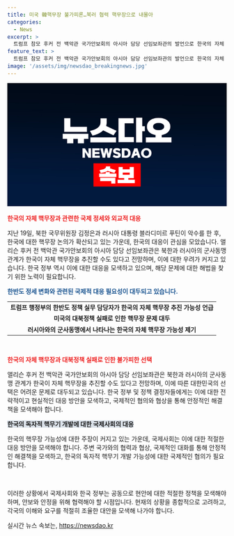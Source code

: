 ```yaml
---
title: 미국 韓핵무장 불가피론…북러 협력 핵무장으로 내몰아
categories:
  - News
excerpt: >
  트럼프 참모 후커 전 백악관 국가안보회의 아시아 담당 선임보좌관의 발언으로 한국의 자체 핵무장 논의가 화두로 떠오르고 있다. 북한과 러시아의 군사동맹 관계 복원이 한국의 핵무장 추진을 촉발할 수 있다는 우려도 제기되고 있으며, 이에 대한 대응 조치가 예상된다. 한국 정부는 북러 군사협력이 유엔 결의 위반이며 한러관계에 악영향을 줄 수 있다는 점을 강조하고 있다. 한국의 독립적 핵무기 개발을 받아들여야 한다는 주장도 나왔으며, 이로 인해 미국의 대북정책 실패론과 함께 한반도의 안보 상황이 심각한 관심을 끌고 있다.
feature_text: >
  트럼프 참모 후커 전 백악관 국가안보회의 아시아 담당 선임보좌관의 발언으로 한국의 자체 핵무장 논의가 화두로 떠오르고 있다. 북한과 러시아의 군사동맹 관계 복원이 한국의 핵무장 추진을 촉발할 수 있다는 우려도 제기되고 있으며, 이에 대한 대응 조치가 예상된다. 한국 정부는 북러 군사협력이 유엔 결의 위반이며 한러관계에 악영향을 줄 수 있다는 점을 강조하고 있다. 한국의 독립적 핵무기 개발을 받아들여야 한다는 주장도 나왔으며, 이로 인해 미국의 대북정책 실패론과 함께 한반도의 안보 상황이 심각한 관심을 끌고 있다.
image: '/assets/img/newsdao_breakingnews.jpg'
---
```


<p><img src="/assets/img/newsdao_breakingnews.jpg" alt="firstkoreanews 속보" /></p>

<p><b><span style="color: #ee2323;">한국의 자체 핵무장과 관련한 국제 정세와 외교적 대응</span></b></p>

<p>지난 19일, 북한 국무위원장 김정은과 러시아 대통령 블라디미르 푸틴이 악수를 한 후, 한국에 대한 핵무장 논의가 확산되고 있는 가운데, 한국의 대응이 관심을 모았습니다. 앨리슨 후커 전 백악관 국가안보회의 아시아 담당 선임보좌관은 북한과 러시아의 군사동맹 관계가 한국이 자체 핵무장을 추진할 수도 있다고 전망하며, 이에 대한 우려가 커지고 있습니다. 한국 정부 역시 이에 대한 대응을 모색하고 있으며, 해당 문제에 대한 해법을 찾기 위한 노력이 필요합니다.</p>

<p><b><span style="color: #1a5490;">한반도 정세 변화와 관련된 국제적 대응 필요성이 대두되고 있습니다.</span></b></p>

<table>
  <tr>
    <td style="text-align: center; height: 17px;"><b>트럼프 행정부의 한반도 정책 실무 담당자가 한국의 자체 핵무장 추진 가능성 언급</b></td>
  </tr>
  <tr>
    <td style="text-align: center; height: 17px;"><b>미국의 대북정책 실패로 인한 핵무장 문제 대두</b></td>
  </tr>
  <tr>
    <td style="text-align: center; height: 17px;"><b>러시아와의 군사동맹에서 나타나는 한국의 자체 핵무장 가능성 제기</b></td>
  </tr>
</table>

<p data-ke-size="size16">&nbsp;</p>

<p><b><span style="color: #ee2323;">한국의 자체 핵무장과 대북정책 실패로 인한 불가피한 선택</span></b></p>

<p>앨리슨 후커 전 백악관 국가안보회의 아시아 담당 선임보좌관은 북한과 러시아의 군사동맹 관계가 한국이 자체 핵무장을 추진할 수도 있다고 전망하며, 이에 따른 대한민국의 선택은 어려운 문제로 대두되고 있습니다. 한국 정부 및 정책 결정자들에게는 이에 대한 전략적이고 현실적인 대응 방안을 모색하고, 국제적인 협의와 협상을 통해 안정적인 해결책을 모색해야 합니다.</p>

<p><b><span style="background-color: #21538527;">한국의 독자적 핵무기 개발에 대한 국제사회의 대응</span></b></p>

<p>한국의 핵무장 가능성에 대한 주장이 커지고 있는 가운데, 국제사회는 이에 대한 적절한 대응 방안을 모색해야 합니다. 주변 국가와의 협력과 협상, 국제적인 대화를 통해 안정적인 해결책을 모색하고, 한국의 독자적 핵무기 개발 가능성에 대한 국제적인 협의가 필요합니다.</p>

<p data-ke-size="size16">&nbsp;</p>

<p>이러한 상황에서 국제사회와 한국 정부는 공동으로 현안에 대한 적절한 정책을 모색해야 하며, 안보와 안정을 위해 협력해야 할 시점입니다. 현재의 상황을 종합적으로 고려하고, 각국의 이해와 요구를 적절히 조율한 대안을 모색해 나가야 합니다.</p>
실시간 뉴스 속보는, <a href="https://newsdao.kr" rel="dofollow">https://newsdao.kr</a>


